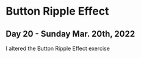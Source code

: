 # Button Ripple Effect
## Day 20 - Sunday Mar. 20th, 2022
I altered the Button Ripple Effect exercise
